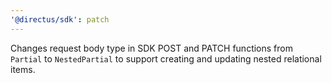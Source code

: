 ```yaml
---
'@directus/sdk': patch
---
```


Changes request body type in SDK POST and PATCH functions from `Partial` to `NestedPartial` to support creating and updating nested relational items.
